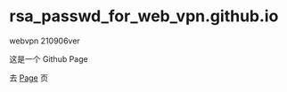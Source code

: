 # rsa_passwd_for_web_vpn.github.io
webvpn 210906ver


这是一个 Github Page


去 [Page](https://bilibili33.github.io/rsa_passwd_for_web_vpn.github.io/) 页
